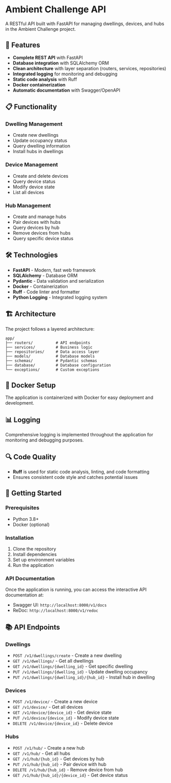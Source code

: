 # Ambient Challenge API

A RESTful API built with FastAPI for managing dwellings, devices, and hubs in the Ambient Challenge project.

## 🚀 Features

- **Complete REST API** with FastAPI
- **Database integration** with SQLAlchemy ORM
- **Clean architecture** with layer separation (routers, services, repositories)
- **Integrated logging** for monitoring and debugging
- **Static code analysis** with Ruff
- **Docker containerization**
- **Automatic documentation** with Swagger/OpenAPI

## 📋 Functionality

### Dwelling Management
- Create new dwellings
- Update occupancy status
- Query dwelling information
- Install hubs in dwellings

### Device Management
- Create and delete devices
- Query device status
- Modify device state
- List all devices

### Hub Management
- Create and manage hubs
- Pair devices with hubs
- Query devices by hub
- Remove devices from hubs
- Query specific device status

## 🛠️ Technologies

- **FastAPI** - Modern, fast web framework
- **SQLAlchemy** - Database ORM
- **Pydantic** - Data validation and serialization
- **Docker** - Containerization
- **Ruff** - Code linter and formatter
- **Python Logging** - Integrated logging system

## 🏗️ Architecture

The project follows a layered architecture:

```
app/
├── routers/          # API endpoints
├── services/         # Business logic
├── repositories/     # Data access layer
├── models/           # Database models
├── schemas/          # Pydantic schemas
├── database/         # Database configuration
└── exceptions/       # Custom exceptions
```

## 🐳 Docker Setup

The application is containerized with Docker for easy deployment and development.

## 📊 Logging

Comprehensive logging is implemented throughout the application for monitoring and debugging purposes.

## 🔍 Code Quality

- **Ruff** is used for static code analysis, linting, and code formatting
- Ensures consistent code style and catches potential issues

## 🚀 Getting Started

### Prerequisites
- Python 3.8+
- Docker (optional)

### Installation

1. Clone the repository
2. Install dependencies
3. Set up environment variables
4. Run the application

### API Documentation

Once the application is running, you can access the interactive API documentation at:
- Swagger UI: `http://localhost:8000/v1/docs`
- ReDoc: `http://localhost:8000/v1/redoc`

## 📚 API Endpoints

### Dwellings
- `POST /v1/dwellings/create` - Create a new dwelling
- `GET /v1/dwellings/` - Get all dwellings
- `GET /v1/dwellings/{dwelling_id}` - Get specific dwelling
- `PUT /v1/dwellings/{dwelling_id}` - Update dwelling occupancy
- `PUT /v1/dwellings/{dwelling_id}/{hub_id}` - Install hub in dwelling

### Devices
- `POST /v1/device/` - Create a new device
- `GET /v1/device/` - Get all devices
- `GET /v1/device/{device_id}` - Get device state
- `PUT /v1/device/{device_id}` - Modify device state
- `DELETE /v1/device/{device_id}` - Delete device

### Hubs
- `POST /v1/hub/` - Create a new hub
- `GET /v1/hub/` - Get all hubs
- `GET /v1/hub/{hub_id}` - Get devices by hub
- `PUT /v1/hub/{hub_id}` - Pair device with hub
- `DELETE /v1/hub/{hub_id}` - Remove device from hub
- `GET /v1/hub/{hub_id}/{device_id}` - Get device status

